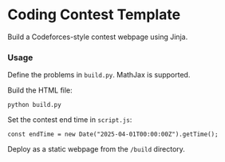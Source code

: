 # Coding Contest Template

Build a Codeforces-style contest webpage using Jinja.

### Usage

Define the problems in `build.py`. MathJax is supported.

Build the HTML file:

```
python build.py
```

Set the contest end time in `script.js`:

```
const endTime = new Date("2025-04-01T00:00:00Z").getTime();
```

Deploy as a static webpage from the `/build` directory.